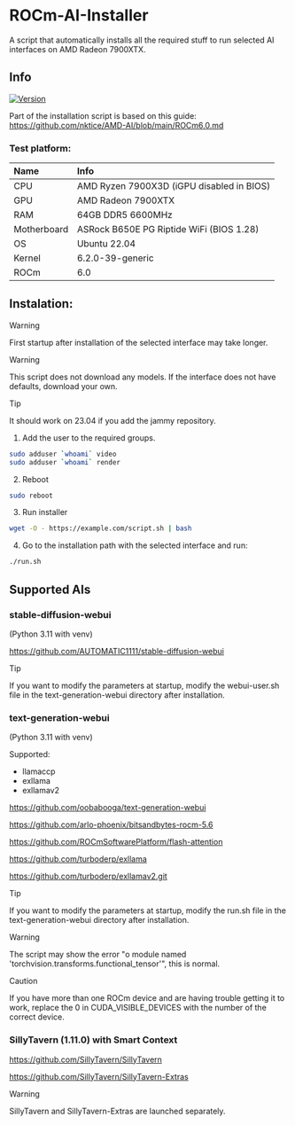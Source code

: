 # ROCm-AI-Installer
A script that automatically installs all the required stuff to run selected AI interfaces on AMD Radeon 7900XTX.

## Info
[![Version](https://img.shields.io/badge/1.1-version-orange.svg)](https://github.com/Mateusz-Dera/ROCm-AI-Installer/blob/main/README.md)

Part of the installation script is based on this guide: https://github.com/nktice/AMD-AI/blob/main/ROCm6.0.md

### Test platform:
|Name|Info|
|:---|:---|
|CPU|AMD Ryzen 7900X3D (iGPU disabled in BIOS)|
|GPU|AMD Radeon 7900XTX|
|RAM|64GB DDR5 6600MHz|
|Motherboard|ASRock B650E PG Riptide WiFi (BIOS 1.28)|
|OS|Ubuntu 22.04|
|Kernel|6.2.0-39-generic|
|ROCm|6.0|

## Instalation:
> [!WARNING]
> First startup after installation of the selected interface may take longer.

> [!WARNING]
> This script does not download any models. If the interface does not have defaults, download your own.

> [!TIP]
> It should work on 23.04 if you add the jammy repository.


1. Add the user to the required groups.
```bash
sudo adduser `whoami` video
sudo adduser `whoami` render
```
2. Reboot
```bash
sudo reboot
```
3. Run installer 
```bash
wget -O - https://example.com/script.sh | bash
```
4. Go to the installation path with the selected interface and run:
```bash
./run.sh
```

## Supported AIs

### stable-diffusion-webui
(Python 3.11 with venv)

https://github.com/AUTOMATIC1111/stable-diffusion-webui

> [!TIP]
> If you want to modify the parameters at startup, modify the webui-user.sh file in the text-generation-webui directory after installation.

### text-generation-webui
(Python 3.11 with venv)

Supported:
* llamaccp
* exllama
* exllamav2

https://github.com/oobabooga/text-generation-webui

https://github.com/arlo-phoenix/bitsandbytes-rocm-5.6

https://github.com/ROCmSoftwarePlatform/flash-attention

https://github.com/turboderp/exllama

https://github.com/turboderp/exllamav2.git

> [!TIP]
> If you want to modify the parameters at startup, modify the run.sh file in the text-generation-webui directory after installation.

> [!WARNING]
> The script may show the error "o module named 'torchvision.transforms.functional_tensor'", this is normal.

> [!Caution]
> If you have more than one ROCm device and are having trouble getting it to work, replace the 0 in CUDA_VISIBLE_DEVICES with the number of the correct device.

### SillyTavern (1.11.0) with Smart Context
https://github.com/SillyTavern/SillyTavern

https://github.com/SillyTavern/SillyTavern-Extras

> [!WARNING]
> SillyTavern and SillyTavern-Extras are launched separately.

<!-- ### DreamCraft3D -->
<!-- (Python 3.11 with venv) -->
<!-- https://github.com/deepseek-ai/DreamCraft3D -->